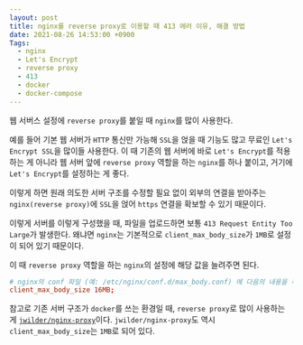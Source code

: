 ```yaml
---
layout: post
title: nginx를 reverse proxy로 이용할 때 413 에러 이유, 해결 방법
date: 2021-08-26 14:53:00 +0900
Tags:
  - nginx
  - Let's Encrypt
  - reverse proxy
  - 413
  - docker
  - docker-compose
---
```


웹 서버스 설정에 `reverse proxy`를 붙일 때 `nginx`를 많이 사용한다.

예를 들어 기본 웹 서버가 `HTTP` 통신만 가능해 `SSL`을 얹을 때 기능도 많고 무료인 `Let's Encrypt SSL`을 많이들 사용한다. 이 때 기존의 웹 서버에 바로 `Let's Encrypt`를 적용하는 게 아니라 웹 서버 앞에 `reverse proxy` 역할을 하는 `nginx`를 하나 붙이고, 거기에 `Let's Encrypt`를 설정하는 게 좋다.

이렇게 하면 원래 의도한 서버 구조를 수정할 필요 없이 외부의 연결을 받아주는 `nginx(reverse proxy)`에 `SSL`을 얹어 `https` 연결을 확보할 수 있기 때문이다.

이렇게 서버를 이렇게 구성했을 때, 파일을 업로드하면 보통 `413 Request Entity Too Large`가 발생한다. 왜냐면 `nginx`는 기본적으로 `client_max_body_size`가 `1MB`로 설정이 되어 있기 때문이다.

이 때 `reverse proxy` 역할을 하는 `nginx`의 설정에 해당 값을 늘려주면 된다.

```conf
# nginx의 conf 파일 (예: /etc/nginx/conf.d/max_body.conf) 에 다음의 내용을 추가
client_max_body_size 16MB;
```

참고로 기존 서버 구조가 `docker`를 쓰는 환경일 때, `reverse proxy`로 많이 사용하는 게 [`jwilder/nginx-proxy`](https://hub.docker.com/r/jwilder/nginx-proxy)이다. `jwilder/nginx-proxy`도 역시 `client_max_body_size`는 `1MB`로 되어 있다.
